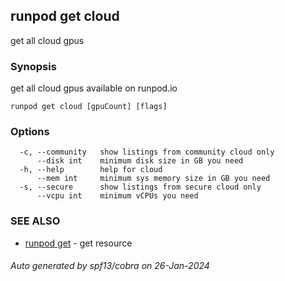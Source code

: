 ## runpod get cloud

get all cloud gpus

### Synopsis

get all cloud gpus available on runpod.io

```
runpod get cloud [gpuCount] [flags]
```

### Options

```
  -c, --community   show listings from community cloud only
      --disk int    minimum disk size in GB you need
  -h, --help        help for cloud
      --mem int     minimum sys memory size in GB you need
  -s, --secure      show listings from secure cloud only
      --vcpu int    minimum vCPUs you need
```

### SEE ALSO

* [runpod get](runpod_get.md)	 - get resource

###### Auto generated by spf13/cobra on 26-Jan-2024
